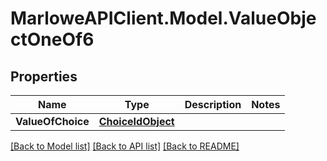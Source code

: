 # MarloweAPIClient.Model.ValueObjectOneOf6

## Properties

Name | Type | Description | Notes
------------ | ------------- | ------------- | -------------
**ValueOfChoice** | [**ChoiceIdObject**](ChoiceIdObject.md) |  | 

[[Back to Model list]](../README.md#documentation-for-models) [[Back to API list]](../README.md#documentation-for-api-endpoints) [[Back to README]](../README.md)

